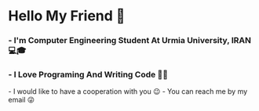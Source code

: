 <h1> Hello My Friend 👋</h1>

 <h3>- I'm Computer Engineering Student At Urmia University, IRAN 💻🎓</h3>
<h3> - I Love Programing And Writing Code 🤩😎</h3>
 - I would like to have a cooperation with you 😉
 - You can reach me by my email 😜

